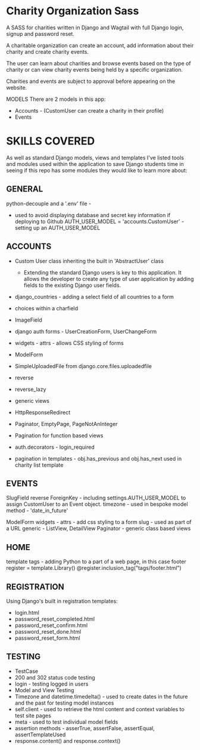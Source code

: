 # Charity Organization Sass

A SASS for charities written in Django and Wagtail with full Django login, signup and password reset.

A charitable organization can create an account, add information about their charity and create charity events. 

The user can learn about charities and browse events based on the type of charity or can view charity events being held by a specific organization.

Charities and events are subject to approval before appearing on the website.

MODELS
There are 2 models in this app:
- Accounts - (CustomUser can create a charity in their profile)
- Events

# SKILLS COVERED
As well as standard Django models, views and templates I've listed tools and modules used within the application to save Django students time in seeing if this repo has some modules they would like to learn more about:

## GENERAL
python-decouple and a '.env' file - 
  - used to avoid displaying database and secret key information if deploying to Github
AUTH_USER_MODEL = 'accounts.CustomUser' - setting up an AUTH_USER_MODEL

## ACCOUNTS
- Custom User class inheriting the built in 'AbstractUser' class
  - Extending the standard Django users is key to this application.  It allows the
    developer to create any type of user application by adding fields to the existing Django
    user fields.
- django_countries - adding a select field of all countries to a form
- choices within a charfield
- ImageField

- django auth forms - UserCreationForm, UserChangeForm
- widgets - attrs - allows CSS styling of forms
- ModelForm

- SimpleUploadedFile from django.core.files.uploadedfile
- reverse
- reverse_lazy
- generic views
- HttpResponseRedirect
- Paginator, EmptyPage, PageNotAnInteger
- Pagination for function based views

- auth.decorators - login_required

- pagination in templates - obj.has_previous and obj.has_next used in charity list template

## EVENTS
SlugField
reverse 
ForeignKey - including settings.AUTH_USER_MODEL to assign CustomUser to an Event object.
timezone  - used in bespoke model method - 'date_in_future'

ModelForm
widgets - attrs - add css styling to a form
slug - used as part of a URL
generic - ListView, DetailView
Paginator - generic class based views

## HOME
template tags - adding Python to a part of a web page, in this case footer
register = template.Library()
@register.inclusion_tag("tags/footer.html")

## REGISTRATION
Using Django's built in registration templates:
- login.html
- password_reset_completed.html
- password_reset_confirm.html
- password_reset_done.html
- password_reset_form.html

## TESTING
- TestCase
- 200 and 302 status code testing
- login - testing logged in users
- Model and View Testing
- Timezone and datetime.timedelta() - used to create dates in the future and the past for testing model instances
- self.client - used to retrieve the html content and context variables to test site pages
- meta - used to test individual model fields
- assertion methods - asserTrue, assertFalse, assertEqual, assertTemplateUsed
- response.content() and response.context()


